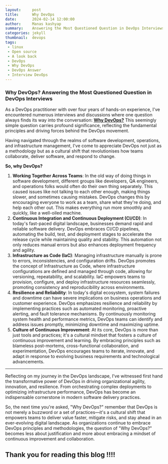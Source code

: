 ```yaml
---
layout:     post
title:      Why DevOps
date:       2024-02-14 12:00:00
author:     Manas kashyap
summary:    Answering the Most Questioned Question in DevOps Interviews
categories: jekyll
thumbnail:  devops
tags:
 - linux
 - Open source
 - A look back
 - DevOps
 - Why DevOps
 - DevOps Answer
 - Interview DevOps
---
```


### **Why DevOps? Answering the Most Questioned Question in DevOps Interviews**

As a DevOps practitioner with over four years of hands-on experience, I've encountered numerous interviews and discussions where one question always finds its way into the conversation: **<u>Why DevOps?</u>** This seemingly simple question carries profound significance, reflecting the fundamental principles and driving forces behind the DevOps movement.

Having navigated through the realms of software development, operations, and infrastructure management, I've come to appreciate DevOps not just as a methodology but as a cultural shift that revolutionises how teams collaborate, deliver software, and respond to change.

**So, why DevOps?**

1. **Working Together Across Teams**: In the old way of doing things in software development, different groups like developers, QA engineers, and operations folks would often do their own thing separately. This caused issues like not talking to each other enough, making things slower, and sometimes causing mistakes. DevOps changes this by encouraging everyone to work as a team, share what they're doing, and help each other out. This makes everything run more smoothly and quickly, like a well-oiled machine.
2. **Continuous Integration and Continuous Deployment (CI/CD)**: In today's fast-paced digital landscape, businesses demand rapid and reliable software delivery. DevOps embraces CI/CD pipelines, automating the build, test, and deployment stages to accelerate the release cycle while maintaining quality and stability. This automation not only reduces manual errors but also enhances deployment frequency and agility.
3. **Infrastructure as Code (IaC)**: Managing infrastructure manually is prone to errors, inconsistencies, and configuration drifts. DevOps promotes the concept of Infrastructure as Code, where infrastructure configurations are defined and managed through code, allowing for versioning, repeatability, and scalability. IaC empowers teams to provision, configure, and deploy infrastructure resources seamlessly, promoting consistency and reproducibility across environments.
4. **Resilience and Reliability**: In today's digital ecosystem, system failures and downtime can have severe implications on business operations and customer experience. DevOps emphasizes resilience and reliability by implementing practices such as automated monitoring, proactive alerting, and fault tolerance mechanisms. By continuously monitoring system health and performance metrics, DevOps teams can identify and address issues promptly, minimizing downtime and maximizing uptime.
5. **Culture of Continuous Improvement**: At its core, DevOps is more than just tools and practices; it's a cultural mindset that fosters a culture of continuous improvement and learning. By embracing principles such as blameless post-mortems, cross-functional collaboration, and experimentation, DevOps encourages teams to iterate, innovate, and adapt in response to evolving business requirements and technological advancements.

------

Reflecting on my journey in the DevOps landscape, I've witnessed first hand the transformative power of DevOps in driving organizational agility, innovation, and resilience. From orchestrating complex deployments to optimizing infrastructure performance, DevOps has become an indispensable cornerstone in modern software delivery practices.

So, the next time you're asked, "Why DevOps?" remember that DevOps is not merely a buzzword or a set of practices—it's a cultural shift that empowers teams to deliver value faster, mitigate risks, and stay ahead in an ever-evolving digital landscape. As organizations continue to embrace DevOps principles and methodologies, the question of "Why DevOps?" becomes less about justification and more about embracing a mindset of continuous improvement and collaboration.

## **Thank you for reading this blog !!!!** 